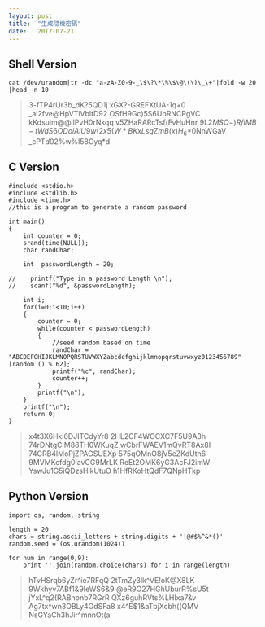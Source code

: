 ```yaml
---
layout: post
title:  "生成隨機密碼"
date:   2017-07-21
---
```


## Shell Version

```
cat /dev/urandom|tr -dc "a-zA-Z0-9-_\$\?\*\%\$\@\(\)\_\+"|fold -w 20 |head -n 10
```

>3-fTP4rUr3b_dK?5QD1j
xGX?-GREFXtUA-1q$+$0
_ai2fve@HpVTlVbltD92
OSfH9Gc)5S6UbRNCPgVC
kKdsulm@@llPvH0rNkqq
v5ZHaRARcTsf(FvHuHnr
9L$2MSO-)RfIMB-tWdS6
ODoiAlU9w(2x5(W*BKxL
sqZmB(x)H_6*$0NnWGaV
_cPT$d0$2%w%l58Cyq*d

## C Version


```
#include <stdio.h>
#include <stdlib.h>
#include <time.h>  
//this is a program to generate a random password

int main()
{
    int counter = 0;
    srand(time(NULL));
    char randChar;

    int  passwordLength = 20;

//    printf("Type in a password Length \n");
//    scanf("%d", &passwordLength);

    int i;
    for(i=0;i<10;i++)
    {
        counter = 0;
        while(counter < passwordLength)
        {
            //seed random based on time
            randChar = "ABCDEFGHIJKLMNOPQRSTUVWXYZabcdefghijklmnopqrstuvwxyz0123456789"[random () % 62];    
            printf("%c", randChar);
            counter++;
        }   
        printf("\n");
    }
    printf("\n");
    return 0;
}
```

>x4t3X6Hki6DJITCdyYr8
2HL2CF4WOCXC7F5U9A3h
74rDNtgCIM88TH0WKuqZ
wCbrFWAEV1mQvRT8Ax8I
74GRB4lMoPjZPAGSUEXp
575qOMnO8jV5eZKdUtn6
9MVMKcfdg0IavCG9MrLK
ReEt2OMK6yG3AcFJ2imW
YswJu1G5iQDzsHikUtuO
h1HfRKoHtQdF7QNpHTkp



## Python Version

```
import os, random, string

length = 20
chars = string.ascii_letters + string.digits + '!@#$%^&*()'
random.seed = (os.urandom(1024))

for num in range(0,9):
    print ''.join(random.choice(chars) for i in range(length)
```

>hTvHSrqb6yZr^ie7RFqQ
2tTmZy3lk^VE!oK@X8LK
9Wkhyv7ABf1&9IeWS6&9
@eR9O27HGhUburR%sU5t
jYxL^q2(RABnpnb7RGrR
QXz6guhRVts%LHIxa7&v
Ag7tx^wn3OBLy4OdSFa8
x4^E$1&aTbjXcbh((QMV
NsGYaCh3hJir^mnnOt(a


